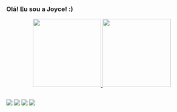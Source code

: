 ### Olá! Eu sou a Joyce! :) 

<div align="center">
  <a href="https://github.com/joylcrangel">
  <img height="180em" src="https://github-readme-stats.vercel.app/api?username=joylcrangel&show_icons=true&theme=radical&include_all_commits=true&count_private=true"/>
  <img height="180em" src="https://github-readme-stats.vercel.app/api/top-langs/?username=joylcrangel&layout=compact&langs_count=7&theme=radical"/>
    </div>

  ##
 
<div> 
  <a href="https://instagram.com/eujoycerangel" target="_blank"><img src="https://img.shields.io/badge/-Instagram-%23E4405F?style=for-the-badge&logo=instagram&logoColor=pink" target="_blank"></a>
 <a href="https://discord.gg/upwfRbmj" target="_blank"><img src="https://img.shields.io/badge/Discord-7289DA?style=for-the-badge&logo=discord&logoColor=white" target="_blank"></a> 
  <a href = "mailto:joycelcrangel@gmail.com"><img src="https://img.shields.io/badge/-Gmail-%23333?style=for-the-badge&logo=gmail&logoColor=red" target="_blank"></a>
  <a href="http://linkedin.com/in/joyce-rangel-codes" target="_blank"><img src="https://img.shields.io/badge/-LinkedIn-%230077B5?style=for-the-badge&logo=linkedin&logoColor=white" target="_blank"></a> 
 </div>
  

